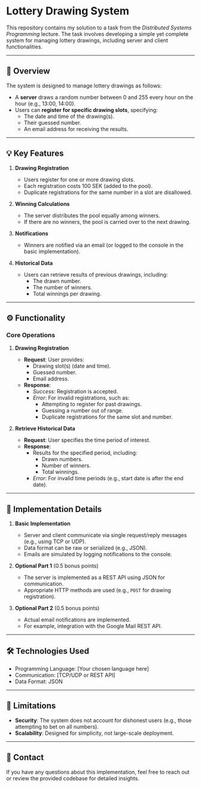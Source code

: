# Lottery Drawing System

This repository contains my solution to a task from the *Distributed Systems Programming* lecture. The task involves
developing a simple yet complete system for managing lottery drawings, including server and client functionalities.

---

## 📖 **Overview**

The system is designed to manage lottery drawings as follows:

- A **server** draws a random number between 0 and 255 every hour on the hour (e.g., 13:00, 14:00).
- Users can **register for specific drawing slots**, specifying:
    - The date and time of the drawing(s).
    - Their guessed number.
    - An email address for receiving the results.

---

## 💡 **Key Features**

1. **Drawing Registration**
    - Users register for one or more drawing slots.
    - Each registration costs 100 SEK (added to the pool).
    - Duplicate registrations for the same number in a slot are disallowed.

2. **Winning Calculations**
    - The server distributes the pool equally among winners.
    - If there are no winners, the pool is carried over to the next drawing.

3. **Notifications**
    - Winners are notified via an email (or logged to the console in the basic implementation).

4. **Historical Data**
    - Users can retrieve results of previous drawings, including:
        - The drawn number.
        - The number of winners.
        - Total winnings per drawing.

---

## ⚙️ **Functionality**

### **Core Operations**

1. **Drawing Registration**
    - **Request**: User provides:
        - Drawing slot(s) (date and time).
        - Guessed number.
        - Email address.
    - **Response**:
        - *Success*: Registration is accepted.
        - *Error*: For invalid registrations, such as:
            - Attempting to register for past drawings.
            - Guessing a number out of range.
            - Duplicate registrations for the same slot and number.

2. **Retrieve Historical Data**
    - **Request**: User specifies the time period of interest.
    - **Response**:
        - Results for the specified period, including:
            - Drawn numbers.
            - Number of winners.
            - Total winnings.
        - *Error*: For invalid time periods (e.g., start date is after the end date).

---

## 🔧 **Implementation Details**

1. **Basic Implementation**
    - Server and client communicate via single request/reply messages (e.g., using TCP or UDP).
    - Data format can be raw or serialized (e.g., JSON).
    - Emails are simulated by logging notifications to the console.

2. **Optional Part 1** (0.5 bonus points)
    - The server is implemented as a REST API using JSON for communication.
    - Appropriate HTTP methods are used (e.g., `POST` for drawing registration).

3. **Optional Part 2** (0.5 bonus points)
    - Actual email notifications are implemented.
    - For example, integration with the Google Mail REST API.

---

## 🛠️ **Technologies Used**

- Programming Language: [Your chosen language here]
- Communication: [TCP/UDP or REST API]
- Data Format: JSON

---

## 📜 **Limitations**

- **Security**: The system does not account for dishonest users (e.g., those attempting to bet on all numbers).
- **Scalability**: Designed for simplicity, not large-scale deployment.

---

## 📨 **Contact**

If you have any questions about this implementation, feel free to reach out or review the provided codebase for detailed
insights.  